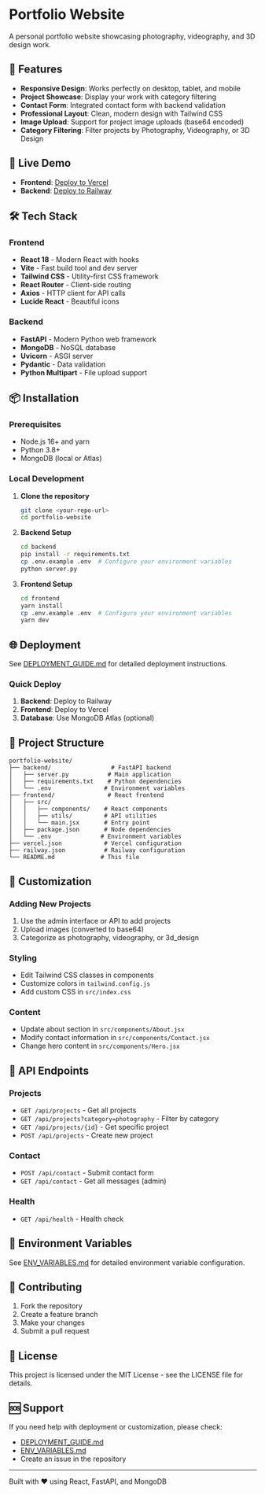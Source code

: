 # Portfolio Website

A personal portfolio website showcasing photography, videography, and 3D design work.

## 🌟 Features

- **Responsive Design**: Works perfectly on desktop, tablet, and mobile
- **Project Showcase**: Display your work with category filtering
- **Contact Form**: Integrated contact form with backend validation
- **Professional Layout**: Clean, modern design with Tailwind CSS
- **Image Upload**: Support for project image uploads (base64 encoded)
- **Category Filtering**: Filter projects by Photography, Videography, or 3D Design

## 🚀 Live Demo

- **Frontend**: [Deploy to Vercel](https://vercel.com)
- **Backend**: [Deploy to Railway](https://railway.app)

## 🛠️ Tech Stack

### Frontend
- **React 18** - Modern React with hooks
- **Vite** - Fast build tool and dev server
- **Tailwind CSS** - Utility-first CSS framework
- **React Router** - Client-side routing
- **Axios** - HTTP client for API calls
- **Lucide React** - Beautiful icons

### Backend
- **FastAPI** - Modern Python web framework
- **MongoDB** - NoSQL database
- **Uvicorn** - ASGI server
- **Pydantic** - Data validation
- **Python Multipart** - File upload support

## 📦 Installation

### Prerequisites
- Node.js 16+ and yarn
- Python 3.8+
- MongoDB (local or Atlas)

### Local Development

1. **Clone the repository**
   ```bash
   git clone <your-repo-url>
   cd portfolio-website
   ```

2. **Backend Setup**
   ```bash
   cd backend
   pip install -r requirements.txt
   cp .env.example .env  # Configure your environment variables
   python server.py
   ```

3. **Frontend Setup**
   ```bash
   cd frontend
   yarn install
   cp .env.example .env  # Configure your environment variables
   yarn dev
   ```

## 🌐 Deployment

See [DEPLOYMENT_GUIDE.md](DEPLOYMENT_GUIDE.md) for detailed deployment instructions.

### Quick Deploy
1. **Backend**: Deploy to Railway
2. **Frontend**: Deploy to Vercel
3. **Database**: Use MongoDB Atlas (optional)

## 📂 Project Structure

```
portfolio-website/
├── backend/                 # FastAPI backend
│   ├── server.py           # Main application
│   ├── requirements.txt    # Python dependencies
│   └── .env               # Environment variables
├── frontend/               # React frontend
│   ├── src/
│   │   ├── components/    # React components
│   │   ├── utils/         # API utilities
│   │   └── main.jsx       # Entry point
│   ├── package.json       # Node dependencies
│   └── .env              # Environment variables
├── vercel.json            # Vercel configuration
├── railway.json           # Railway configuration
└── README.md             # This file
```

## 🎨 Customization

### Adding New Projects
1. Use the admin interface or API to add projects
2. Upload images (converted to base64)
3. Categorize as photography, videography, or 3d_design

### Styling
- Edit Tailwind CSS classes in components
- Customize colors in `tailwind.config.js`
- Add custom CSS in `src/index.css`

### Content
- Update about section in `src/components/About.jsx`
- Modify contact information in `src/components/Contact.jsx`
- Change hero content in `src/components/Hero.jsx`

## 📡 API Endpoints

### Projects
- `GET /api/projects` - Get all projects
- `GET /api/projects?category=photography` - Filter by category
- `GET /api/projects/{id}` - Get specific project
- `POST /api/projects` - Create new project

### Contact
- `POST /api/contact` - Submit contact form
- `GET /api/contact` - Get all messages (admin)

### Health
- `GET /api/health` - Health check

## 🔧 Environment Variables

See [ENV_VARIABLES.md](ENV_VARIABLES.md) for detailed environment variable configuration.

## 🤝 Contributing

1. Fork the repository
2. Create a feature branch
3. Make your changes
4. Submit a pull request

## 📄 License

This project is licensed under the MIT License - see the LICENSE file for details.

## 🆘 Support

If you need help with deployment or customization, please check:
- [DEPLOYMENT_GUIDE.md](DEPLOYMENT_GUIDE.md)
- [ENV_VARIABLES.md](ENV_VARIABLES.md)
- Create an issue in the repository

---

Built with ❤️ using React, FastAPI, and MongoDB
